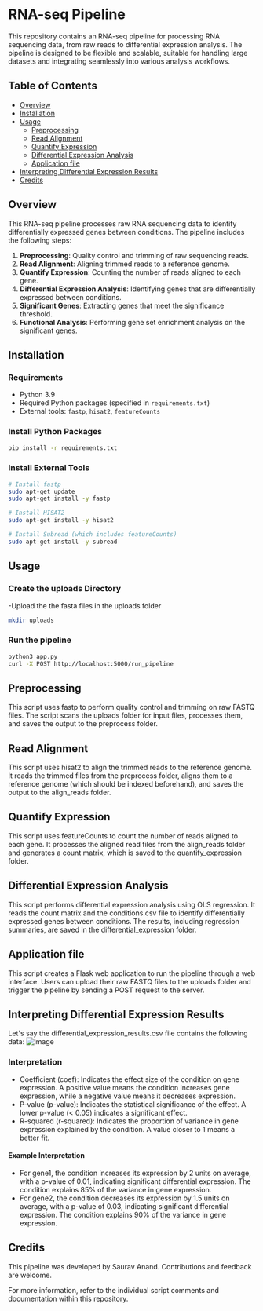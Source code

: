 # RNA-seq Pipeline

This repository contains an RNA-seq pipeline for processing RNA sequencing data, from raw reads to differential expression analysis. The pipeline is designed to be flexible and scalable, suitable for handling large datasets and integrating seamlessly into various analysis workflows.

## Table of Contents

- [Overview](#overview)
- [Installation](#installation)
- [Usage](#usage)
  - [Preprocessing](#preprocessing)
  - [Read Alignment](#read-alignment)
  - [Quantify Expression](#quantify-expression)
  - [Differential Expression Analysis](#differential-expression-analysis)
  - [Application file](#Application-file)
- [Interpreting Differential Expression Results](#Interpreting-Differential-Expression-Results)
- [Credits](#credits)

## Overview

This RNA-seq pipeline processes raw RNA sequencing data to identify differentially expressed genes between conditions. The pipeline includes the following steps:
1. **Preprocessing**: Quality control and trimming of raw sequencing reads.
2. **Read Alignment**: Aligning trimmed reads to a reference genome.
3. **Quantify Expression**: Counting the number of reads aligned to each gene.
4. **Differential Expression Analysis**: Identifying genes that are differentially expressed between conditions.
5. **Significant Genes**: Extracting genes that meet the significance threshold.
6. **Functional Analysis**: Performing gene set enrichment analysis on the significant genes.

## Installation

### Requirements

- Python 3.9
- Required Python packages (specified in `requirements.txt`)
- External tools: `fastp`, `hisat2`, `featureCounts`

### Install Python Packages

```bash
pip install -r requirements.txt
```

### Install External Tools

```bash
# Install fastp
sudo apt-get update
sudo apt-get install -y fastp

# Install HISAT2
sudo apt-get install -y hisat2

# Install Subread (which includes featureCounts)
sudo apt-get install -y subread
```

## Usage
### Create the uploads Directory

-Upload the the fasta files in the uploads folder
```bash
mkdir uploads
```

### Run the pipeline
```bash
python3 app.py
curl -X POST http://localhost:5000/run_pipeline
```
## Preprocessing
This script uses fastp to perform quality control and trimming on raw FASTQ files. The script scans the uploads folder for input files, processes them, and saves the output to the preprocess folder.

## Read Alignment
This script uses hisat2 to align the trimmed reads to the reference genome. It reads the trimmed files from the preprocess folder, aligns them to a reference genome (which should be indexed beforehand), and saves the output to the align_reads folder.

## Quantify Expression
This script uses featureCounts to count the number of reads aligned to each gene. It processes the aligned read files from the align_reads folder and generates a count matrix, which is saved to the quantify_expression folder.

## Differential Expression Analysis
This script performs differential expression analysis using OLS regression. It reads the count matrix and the conditions.csv file to identify differentially expressed genes between conditions. The results, including regression summaries, are saved in the differential_expression folder.

## Application file
This script creates a Flask web application to run the pipeline through a web interface. Users can upload their raw FASTQ files to the uploads folder and trigger the pipeline by sending a POST request to the server.

## Interpreting Differential Expression Results
Let's say the differential_expression_results.csv file contains the following data:
![image](https://github.com/sauravanand542/rna_seq_pipeline/assets/65894291/8c6aacd1-f4f8-43fd-89e8-bca3446d7cfd)

### Interpretation
- Coefficient (coef): Indicates the effect size of the condition on gene expression. A positive value means the condition increases gene expression, while a negative value means it decreases expression.
- P-value (p-value): Indicates the statistical significance of the effect. A lower p-value (< 0.05) indicates a significant effect.
- R-squared (r-squared): Indicates the proportion of variance in gene expression explained by the condition. A value closer to 1 means a better fit.

#### Example Interpretation
- For gene1, the condition increases its expression by 2 units on average, with a p-value of 0.01, indicating significant differential expression. The condition explains 85% of the variance in gene expression.
- For gene2, the condition decreases its expression by 1.5 units on average, with a p-value of 0.03, indicating significant differential expression. The condition explains 90% of the variance in gene expression.




## Credits
This pipeline was developed by Saurav Anand. Contributions and feedback are welcome.

For more information, refer to the individual script comments and documentation within this repository.
